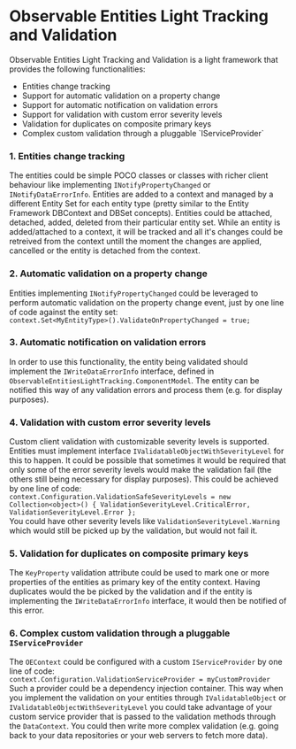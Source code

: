 # Observable Entities Light Tracking and Validation
Observable Entities Light Tracking and Validation is a light framework that provides the following functionalities:

<ul>
<li>Entities change tracking</li>
<li>Support for automatic validation on a property change</li>
<li>Support for automatic notification on validation errors</li>
<li>Support for validation with custom error severity levels</li>
<li>Validation for duplicates on composite primary keys</li>
<li>Complex custom validation through a pluggable `IServiceProvider`</li>
</ul>

### <a name="func1"></a>1. Entities change tracking
The entities could be simple POCO classes or classes with richer client behaviour like implementing `INotifyPropertyChanged` or `INotifyDataErrorInfo`. Entities are added to a context and managed by a different Entity Set for each entity type (pretty similar to the Entity Framework DBContext and DBSet concepts). Entities could be attached, detached, added, deleted from their particular entity set. While an entity is added/attached to a context, it will be tracked and all it's changes could be retreived from the context untill the moment the changes are applied, cancelled or the entity is detached from the context.

### <a name="func2"></a>2. Automatic validation on a property change
Entities implementing `INotifyPropertyChanged` could be leveraged to perform automatic validation on the property change event, just by one line of code against the entity set:<br/>
`context.Set<MyEntityType>().ValidateOnPropertyChanged = true;`<br/>

### <a name="func3"></a>3. Automatic notification on validation errors
In order to use this functionality, the entity being validated should implement the `IWriteDataErrorInfo` interface, defined in `ObservableEntitiesLightTracking.ComponentModel`. The entity can be notified this way of any validation errors and process them (e.g. for display purposes).

### <a name="func4"></a>4. Validation with custom error severity levels
Custom client validation with customizable severity levels is supported. Entities must implement interface `IValidatableObjectWithSeverityLevel` for this to happen. It could be possible that sometimes it would be required that only some of the error severity levels would make the validation fail (the others still being necessary for display purposes). This could be achieved by one line of code:<br/>
`context.Configuration.ValidationSafeSeverityLevels = new Collection<object>() { ValidationSeverityLevel.CriticalError, ValidationSeverityLevel.Error };`<br/>
You could have other severity levels like `ValidationSeverityLevel.Warning` which would still be picked up by the validation, but would not fail it.

### <a name="func5"></a>5. Validation for duplicates on composite primary keys
The `KeyProperty` validation attribute could be used to mark one or more properties of the entities as primary key of the entity context. Having duplicates would the be picked by the validation and if the entity is implementing the `IWriteDataErrorInfo` interface, it would then be notified of this error.

### <a name="func6"></a>6. Complex custom validation through a pluggable `IServiceProvider`
The `OEContext` could be configured with a custom `IServiceProvider` by one line of code:<br/>
`context.Configuration.ValidationServiceProvider = myCustomProvider`<br/>
Such a provider could be a dependency injection container. This way when you implement the validation on your entities through `IValidatableObject` or `IValidatableObjectWithSeverityLevel` you could take advantage of your custom service provider that is passed to the validation methods through the `DataContext`. You could then write more complex validation (e.g. going back to your data repositories or your web servers to fetch more data).

